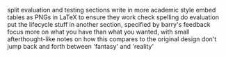 split evaluation and testing sections
write in more academic style
embed tables as PNGs in LaTeX to ensure they work
check spelling
do evaluation
put the lifecycle stuff in another section, specified by barry's feedback
focus more on what you have than what you wanted,
 with small afterthought-like notes on how this compares to the original design
    don't jump back and forth between 'fantasy' and 'reality'
